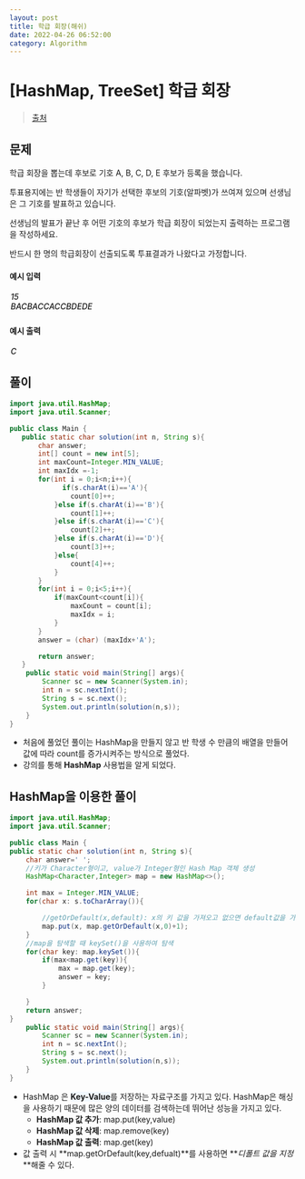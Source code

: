```yaml
---
layout: post
title: 학급 회장(해쉬)
date: 2022-04-26 06:52:00
category: Algorithm
---
```


# [HashMap, TreeSet] 학급 회장

> [출처](https://www.inflearn.com/course/%EC%9E%90%EB%B0%94-%EC%95%8C%EA%B3%A0%EB%A6%AC%EC%A6%98-%EB%AC%B8%EC%A0%9C%ED%92%80%EC%9D%B4-%EC%BD%94%ED%85%8C%EB%8C%80%EB%B9%84/)

## 문제

학급 회장을 뽑는데 후보로 기호 A, B, C, D, E 후보가 등록을 했습니다.

투표용지에는 반 학생들이 자기가 선택한 후보의 기호(알파벳)가 쓰여져 있으며 선생님은 그 기호를 발표하고 있습니다.

선생님의 발표가 끝난 후 어떤 기호의 후보가 학급 회장이 되었는지 출력하는 프로그램을 작성하세요.

반드시 한 명의 학급회장이 선출되도록 투표결과가 나왔다고 가정합니다.

#### 예시 입력

<h5 style = "margin-top:3px; margin-left:2px;font-weight:550">
15<br>
BACBACCACCBDEDE

</h5>

#### 예시 출력

<h5 style = "margin-top:3px; margin-left:2px; font-weight:550">C</h5>

## 풀이

```java
import java.util.HashMap;
import java.util.Scanner;

public class Main {
   public static char solution(int n, String s){
       char answer;
       int[] count = new int[5];
       int maxCount=Integer.MIN_VALUE;
       int maxIdx =-1;
       for(int i = 0;i<n;i++){
             if(s.charAt(i)=='A'){
               count[0]++;
           }else if(s.charAt(i)=='B'){
               count[1]++;
           }else if(s.charAt(i)=='C'){
               count[2]++;
           }else if(s.charAt(i)=='D'){
               count[3]++;
           }else{
               count[4]++;
           }
       }
       for(int i = 0;i<5;i++){
           if(maxCount<count[i]){
               maxCount = count[i];
               maxIdx = i;
           }
       }
       answer = (char) (maxIdx+'A');

       return answer;
   }
    public static void main(String[] args){
        Scanner sc = new Scanner(System.in);
        int n = sc.nextInt();
        String s = sc.next();
        System.out.println(solution(n,s));
    }
}
```

- 처음에 풀었던 풀이는 HashMap을 만들지 않고 반 학생 수 만큼의 배열을 만들어 값에 따라 count를 증가시켜주는 방식으로 풀었다.
- 강의를 통해 **HashMap** 사용법을 알게 되었다.

## HashMap을 이용한 풀이

```java
import java.util.HashMap;
import java.util.Scanner;

public class Main {
public static char solution(int n, String s){
    char answer=' ';
    //키가 Character형이고, value가 Integer형인 Hash Map 객체 생성
    HashMap<Character,Integer> map = new HashMap<>();

    int max = Integer.MIN_VALUE;
    for(char x: s.toCharArray()){

        //getOrDefault(x,default): x의 키 값을 가져오고 없으면 default값을 가져옴
        map.put(x, map.getOrDefault(x,0)+1);
    }
    //map을 탐색할 때 keySet()을 사용하여 탐색
    for(char key: map.keySet()){
        if(max<map.get(key)){
            max = map.get(key);
            answer = key;
        }

    }
    return answer;
}
    public static void main(String[] args){
        Scanner sc = new Scanner(System.in);
        int n = sc.nextInt();
        String s = sc.next();
        System.out.println(solution(n,s));
    }
}
```

- HashMap 은 <span style="background-color:#f1f8ff; font-weight:700">Key-Value</span>를 저장하는 자료구조를 가지고 있다. HashMap은 해싱을 사용하기 때문에 많은 양의 데이터를 검색하는데 뛰어난 성능을 가지고 있다.
  - **HashMap 값 추가**: map.put(key,value)
  - **HashMap 값 삭제**: map.remove(key)
  - **HashMap 값 출력**: map.get(key)
- 값 출력 시 **map.getOrDefault(key,defualt)**를 사용하면 **_디폴트 값을 지정_**해줄 수 있다.
